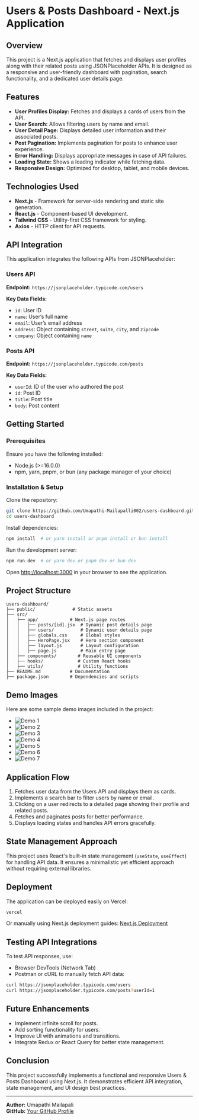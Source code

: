 # Users & Posts Dashboard - Next.js Application

## Overview
This project is a Next.js application that fetches and displays user profiles along with their related posts using JSONPlaceholder APIs. It is designed as a responsive and user-friendly dashboard with pagination, search functionality, and a dedicated user details page.

## Features
- **User Profiles Display:** Fetches and displays a cards of users from the API.
- **User Search:** Allows filtering users by name and email.
- **User Detail Page:** Displays detailed user information and their associated posts.
- **Post Pagination:** Implements pagination for posts to enhance user experience.
- **Error Handling:** Displays appropriate messages in case of API failures.
- **Loading State:** Shows a loading indicator while fetching data.
- **Responsive Design:** Optimized for desktop, tablet, and mobile devices.

## Technologies Used
- **Next.js** - Framework for server-side rendering and static site generation.
- **React.js** - Component-based UI development.
- **Tailwind CSS** - Utility-first CSS framework for styling.
- **Axios** - HTTP client for API requests.

## API Integration
This application integrates the following APIs from JSONPlaceholder:

### Users API
**Endpoint:** `https://jsonplaceholder.typicode.com/users`

**Key Data Fields:**
- `id`: User ID
- `name`: User’s full name
- `email`: User’s email address
- `address`: Object containing `street`, `suite`, `city`, and `zipcode`
- `company`: Object containing `name`

### Posts API
**Endpoint:** `https://jsonplaceholder.typicode.com/posts`

**Key Data Fields:**
- `userId`: ID of the user who authored the post
- `id`: Post ID
- `title`: Post title
- `body`: Post content

## Getting Started

### Prerequisites
Ensure you have the following installed:
- Node.js (>=16.0.0)
- npm, yarn, pnpm, or bun (any package manager of your choice)

### Installation & Setup
Clone the repository:
```bash
git clone https://github.com/Umapathi-Mailapalli002/users-dashboard.git
cd users-dashboard
```
Install dependencies:
```bash
npm install  # or yarn install or pnpm install or bun install
```
Run the development server:
```bash
npm run dev  # or yarn dev or pnpm dev or bun dev
```
Open [http://localhost:3000](http://localhost:3000) in your browser to see the application.

## Project Structure
```
users-dashboard/
├── public/              # Static assets
├── src/
│   ├── app/            # Next.js page routes
│   │   ├── posts/[id].jsx  # Dynamic post details page
│   │   ├── users/          # Dynamic user details page
│   │   ├── globals.css     # Global styles
│   │   ├── HeroPage.jsx    # Hero section component
│   │   ├── layout.js       # Layout configuration
│   │   ├── page.js         # Main entry page
│   ├── components/        # Reusable UI components
│   ├── hooks/             # Custom React hooks
│   ├── utils/             # Utility functions
├── README.md           # Documentation
├── package.json        # Dependencies and scripts
```

## Demo Images

Here are some sample demo images included in the project:

- ![Demo 1](public/demo1.png)
- ![Demo 2](public/demo2.png)
- ![Demo 3](public/demo3.png)
- ![Demo 4](public/demo4.png)
- ![Demo 5](public/demo5.png)
- ![Demo 6](public/demo6.png)
- ![Demo 7](public/demo7.png)

## Application Flow
1. Fetches user data from the Users API and displays them as cards.
2. Implements a search bar to filter users by name or email.
3. Clicking on a user redirects to a detailed page showing their profile and related posts.
4. Fetches and paginates posts for better performance.
5. Displays loading states and handles API errors gracefully.

## State Management Approach
This project uses React's built-in state management (`useState`, `useEffect`) for handling API data. It ensures a minimalistic yet efficient approach without requiring external libraries.

## Deployment
The application can be deployed easily on Vercel:
```bash
vercel
```
Or manually using Next.js deployment guides: [Next.js Deployment](https://nextjs.org/docs/deployment)

## Testing API Integrations
To test API responses, use:
- Browser DevTools (Network Tab)
- Postman or cURL to manually fetch API data:
```bash
curl https://jsonplaceholder.typicode.com/users
curl https://jsonplaceholder.typicode.com/posts?userId=1
```

## Future Enhancements
- Implement infinite scroll for posts.
- Add sorting functionality for users.
- Improve UI with animations and transitions.
- Integrate Redux or React Query for better state management.

## Conclusion
This project successfully implements a functional and responsive Users & Posts Dashboard using Next.js. It demonstrates efficient API integration, state management, and UI design best practices.

---
**Author:** Umapathi Mailapali  
**GitHub:** [Your GitHub Profile](https://github.com/Umapathi-Mailapalli002)